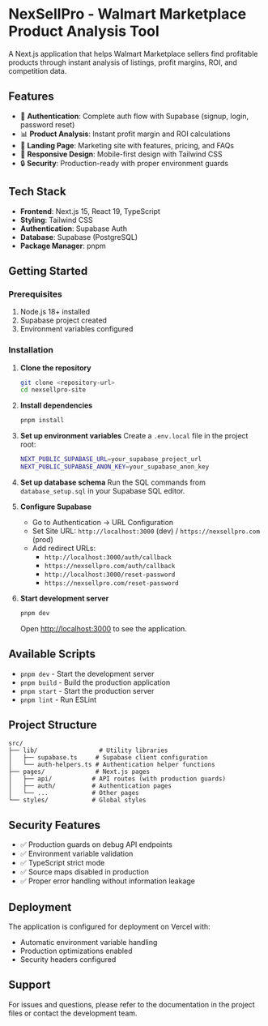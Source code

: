 # NexSellPro - Walmart Marketplace Product Analysis Tool

A Next.js application that helps Walmart Marketplace sellers find profitable products through instant analysis of listings, profit margins, ROI, and competition data.

## Features

- 🔐 **Authentication**: Complete auth flow with Supabase (signup, login, password reset)
- 📊 **Product Analysis**: Instant profit margin and ROI calculations
- 🎯 **Landing Page**: Marketing site with features, pricing, and FAQs
- 📱 **Responsive Design**: Mobile-first design with Tailwind CSS
- 🔒 **Security**: Production-ready with proper environment guards

## Tech Stack

- **Frontend**: Next.js 15, React 19, TypeScript
- **Styling**: Tailwind CSS
- **Authentication**: Supabase Auth
- **Database**: Supabase (PostgreSQL)
- **Package Manager**: pnpm

## Getting Started

### Prerequisites

1. Node.js 18+ installed
2. Supabase project created
3. Environment variables configured

### Installation

1. **Clone the repository**
   ```bash
   git clone <repository-url>
   cd nexsellpro-site
   ```

2. **Install dependencies**
   ```bash
   pnpm install
   ```

3. **Set up environment variables**
   Create a `.env.local` file in the project root:
   ```bash
   NEXT_PUBLIC_SUPABASE_URL=your_supabase_project_url
   NEXT_PUBLIC_SUPABASE_ANON_KEY=your_supabase_anon_key
   ```

4. **Set up database schema**
   Run the SQL commands from `database_setup.sql` in your Supabase SQL editor.

5. **Configure Supabase**
   - Go to Authentication → URL Configuration
   - Set Site URL: `http://localhost:3000` (dev) / `https://nexsellpro.com` (prod)
   - Add redirect URLs:
     - `http://localhost:3000/auth/callback`
     - `https://nexsellpro.com/auth/callback`
     - `http://localhost:3000/reset-password`
     - `https://nexsellpro.com/reset-password`

6. **Start development server**
   ```bash
   pnpm dev
   ```

   Open [http://localhost:3000](http://localhost:3000) to see the application.

## Available Scripts

- `pnpm dev` - Start the development server
- `pnpm build` - Build the production application
- `pnpm start` - Start the production server
- `pnpm lint` - Run ESLint

## Project Structure

```
src/
├── lib/                 # Utility libraries
│   ├── supabase.ts     # Supabase client configuration
│   └── auth-helpers.ts # Authentication helper functions
├── pages/              # Next.js pages
│   ├── api/           # API routes (with production guards)
│   ├── auth/          # Authentication pages
│   └── ...            # Other pages
└── styles/            # Global styles
```

## Security Features

- ✅ Production guards on debug API endpoints
- ✅ Environment variable validation
- ✅ TypeScript strict mode
- ✅ Source maps disabled in production
- ✅ Proper error handling without information leakage

## Deployment

The application is configured for deployment on Vercel with:
- Automatic environment variable handling
- Production optimizations enabled
- Security headers configured

## Support

For issues and questions, please refer to the documentation in the project files or contact the development team.
